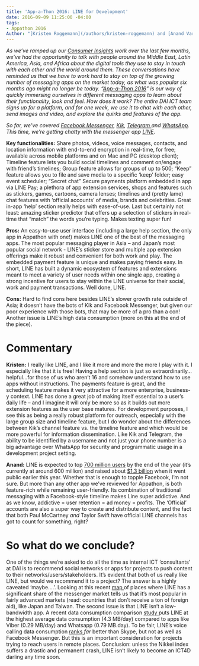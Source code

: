 ```yaml
---
title: 'App-a-Thon 2016: LINE for Development'
date: 2016-09-09 11:25:00 -04:00
tags:
- Appathon 2016
Author: "[Kristen Roggemann](/authors/kristen-roggemann) and [Anand Varghese](/authors/anand-varghese)"
---
```


*As we’ve ramped up our [Consumer Insights](http://dai-global-digital.com/tags/?tag=consumer-insights) work over the last few months, we’ve had the opportunity to talk with people around the Middle East, Latin America, Asia, and Africa about the digital tools they use to stay in touch with each other and the world around them. These conversations have reminded us that we have to work hard to stay on top of the growing number of messaging apps on the market today, as what was popular six months ago might no longer be today. “[App-a-Thon 2016](http://dai-global-digital.com/tags/?tag=appathon-2016)” is our way of quickly immersing ourselves in different messaging apps to learn about their functionality, look and feel. How does it work? The entire DAI ICT team signs up for a platform, and for one week, we use it to chat with each other, send images and video, and explore the quirks and features of the app.*

*So far, we’ve covered [Facebook Messenger](http://dai-global-digital.com/facebook-messenger.html), [Kik](http://dai-global-digital.com/appathon-2016-kik-for-development.html), [Telegram ](http://dai-global-digital.com/app-a-thon-2016-telegram-for-development.html)and [WhatsApp](http://dai-global-digital.com/whatsapp-appathon-2016.html).  This time, we’re getting chatty with the messenger app [LINE](http://line.me/en/).*

<!--more-->

**Key functionalities:** Share photos, videos, voice messages, contacts, and location information with end-to-end encryption in real-time, for free; available across mobile platforms and on Mac and PC (desktop client); Timeline feature lets you build social timelines and comment on/engage with friend’s timelines; Group feature allows for groups of up to 500; “Keep” feature allows you to file and save media to a specific ‘keep’ folder; easy event scheduler; “Secret chat” Secure payments platform embedded in app via LINE Pay; a plethora of app extension services, shops and features such as stickers, games, cartoons, camera lenses; timelines and (pretty lame) chat features with ‘official accounts’ of media, brands and celebrities. Great in-app ‘help’ section really helps with ease-of-use. Last but certainly not least: amazing sticker predictor that offers up a selection of stickers in real-time that “match” the words you’re typing.  Makes texting super fun!

**Pros:** An easy-to-use user interface (including a large help section, the only app in Appathon with one!) makes LINE one of the best of the messaging apps.  The most popular messaging player in Asia – and Japan’s most popular social network -  LINE’s sticker store and multiple app extension offerings make it robust and convenient for both work and play.  The embedded payment feature is unique and makes paying friends easy.  In short, LINE has built a dynamic ecosystem of features and extensions meant to meet a variety of user needs within one single app, creating a strong incentive for users to stay within the LINE universe for their social, work and payment transactions.  Well done, LINE.

**Cons:** Hard to find cons here besides LINE’s slower growth rate outside of Asia; it doesn’t have the bots of Kik and Facebook Messenger, but given our poor experience with those bots, that may be more of a pro than a con! Another issue is LINE’s high data consumption (more on this at the end of the piece).  

# **Commentary**

**Kristen:** I really like LINE, and I like it more and more the more I play with it.  I especially like that it is free! Having a help section is just so extraordinarily…helpful…for those of us who aren’t 16 and somehow understand how to use apps without instructions.  The payments feature is great, and the scheduling feature makes it very attractive for a more enterprise, business-y context.  LINE has done a great job of making itself essential to a user’s daily life – and I imagine it will only be more so as it builds out more extension features as the user base matures.  For development purposes, I see this as being a really robust platform for outreach, especially with the large group size and timeline feature, but I do wonder about the differences between Kik’s channel feature vs. the timeline feature and which would be more powerful for information dissemination. Like Kik and Telegram, the ability to be identified by a username and not just your phone number is a big advantage over WhatsApp for security and programmatic usage in a development project setting.

**Anand:** LINE is expected to top [700 million users](http://www.koreatimes.co.kr/www/news/tech/2015/02/419_173201.html) by the end of the year (it’s currently at around 600 million) and raised about [$1.3 billion](http://www.fool.com/investing/2016/09/01/will-line-corp-sink-swim-or-tread-water.aspx) when it went public earlier this year. Whether that is enough to topple Facebook, I’m not sure. But more than any other app we’ve reviewed for Appathon, is both feature-rich while remaining user-friendly. Its combination of traditional messaging with a Facebook-style timeline makes Line super addictive. And as we know, addictive = user retention = ad money = profits. The ‘Official’ accounts are also a super way to create and distribute content, and the fact that both Paul McCartney *and* Taylor Swift have official LINE channels has got to count for something, right? 

# **So what do we conclude?**

One of the things we’re asked to do all the time as internal ICT ‘consultants’ at DAI is to recommend social networks or apps for projects to push content to their networks/users/stakeholders. It’s evident that both of us really like LINE, but would we recommend it to a project? The answer is a highly caveated ‘maybe….’. Looking at this recent [map ](http://www.bloomberg.com/graphics/2016-line-ipo/)of places where LINE has a significant share of the messenger market tells us that it’s most popular in fairly advanced markets (read: countries that don’t receive a ton of foreign aid), like Japan and Taiwan. The second issue is that LINE isn’t a low-bandwidth app. A recent data consumption comparison [study ](http://m2appinsight.com/android-data-usage-whatsapp-facebook-chrome/)puts LINE at the highest average data consumption (4.3 MB/day) compared to apps like Viber (0.29 MB/day) and Whatsapp (0.79 MB.day). To be fair, LINE’s voice calling data consumption [ranks ](http://www.androidauthority.com/voice-call-data-comparison-598541/)*far* better than Skype, but not as well as Facebook Messenger. But this is an important consideration for projects trying to reach users in remote places. Conclusion: unless the Nikkei index suffers a drastic and permanent crash, LINE isn’t likely to become an ICT4D darling any time soon. 

